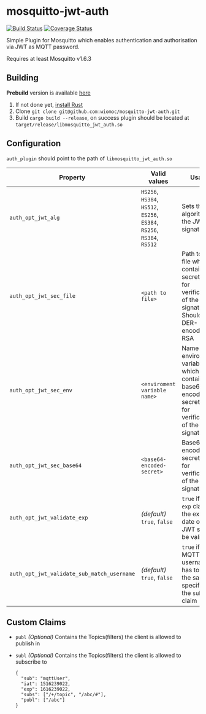 # mosquitto-jwt-auth

[![Build Status](https://travis-ci.org/wiomoc/mosquitto-jwt-auth.svg?branch=master)](https://travis-ci.org/wiomoc/mosquitto-jwt-auth)
[![Coverage Status](https://coveralls.io/repos/github/wiomoc/mosquitto-jwt-auth/badge.svg)](https://coveralls.io/github/wiomoc/mosquitto-jwt-auth)

Simple Plugin for Mosquitto which enables authentication and authorisation via JWT as MQTT password.

Requires at least Mosquitto v1.6.3

## Building
**Prebuild** version is available [here](https://github.com/wiomoc/mosquitto-jwt-auth/releases/latest)

1. If not done yet, [install Rust](https://www.rust-lang.org/tools/install)
2. Clone `git clone git@github.com:wiomoc/mosquitto-jwt-auth.git`
3. Build `cargo build --release`, on success plugin should be located at `target/release/libmosquitto_jwt_auth.so`

## Configuration
`auth_plugin` should point to the path of `libmosquitto_jwt_auth.so`

| Property           | Valid values | Usage |
|--------------------|------|-------|
| `auth_opt_jwt_alg` | `HS256`, `HS384`, `HS512`, `ES256`, `ES384`, `RS256`, `RS384`, `RS512`| Sets the algorithm of the JWT signature |
| `auth_opt_jwt_sec_file` | `<path to file>` | Path to the file which contains the secret used for verification of the signature. Should be DER-encoded for RSA |
| `auth_opt_jwt_sec_env` | `<enviroment variable name>` | Name of the environment variable which contains the base64 encoded secret used for verification of the signature. |
| `auth_opt_jwt_sec_base64` | `<base64-encoded-secret>` | Base64 encoded secret used for verification of the signature. |
| `auth_opt_jwt_validate_exp` | _(default)_ `true`, `false` | `true` if the `exp` claim / the expiry date of the JWT should be validated |
| `auth_opt_jwt_validate_sub_match_username` | _(default)_ `true`, `false` | `true` if the MQTT username has to be the same as specified in the `sub` claim |

## Custom Claims

* `publ` _(Optional)_ Contains the Topics(filters) the client is allowed to publish in
* `subl` _(Optional)_ Contains the Topics(filters) the client is allowed to subscribe to


      {
        "sub": "mqttUser",
        "iat": 1516239022,
        "exp": 1616239022,
        "subs": ["/+/topic", "/abc/#"],
        "publ": ["/abc"]
      }
